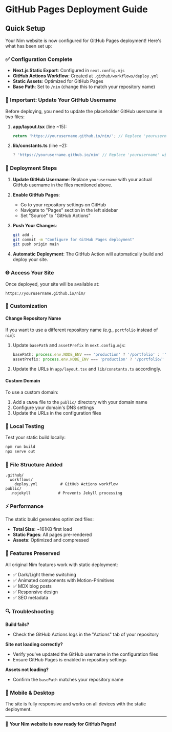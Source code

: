 # GitHub Pages Deployment Guide

## Quick Setup

Your Nim website is now configured for GitHub Pages deployment! Here's what has been set up:

### ✅ Configuration Complete
- **Next.js Static Export**: Configured in `next.config.mjs`
- **GitHub Actions Workflow**: Created at `.github/workflows/deploy.yml`
- **Static Assets**: Optimized for GitHub Pages
- **Base Path**: Set to `/nim` (change this to match your repository name)

### 📝 Important: Update Your GitHub Username

Before deploying, you need to update the placeholder GitHub username in two files:

1. **app/layout.tsx** (line ~15):
   ```typescript
   return 'https://yourusername.github.io/nim/'; // Replace 'yourusername' with your actual GitHub username
   ```

2. **lib/constants.ts** (line ~2):
   ```typescript
   ? 'https://yourusername.github.io/nim' // Replace 'yourusername' with your actual GitHub username
   ```

### 🚀 Deployment Steps

1. **Update GitHub Username**: Replace `yourusername` with your actual GitHub username in the files mentioned above.

2. **Enable GitHub Pages**:
   - Go to your repository settings on GitHub
   - Navigate to "Pages" section in the left sidebar
   - Set "Source" to "GitHub Actions"

3. **Push Your Changes**:
   ```bash
   git add .
   git commit -m "Configure for GitHub Pages deployment"
   git push origin main
   ```

4. **Automatic Deployment**: The GitHub Action will automatically build and deploy your site.

### 🌐 Access Your Site

Once deployed, your site will be available at:
```
https://yourusername.github.io/nim/
```

### 🔧 Customization

#### Change Repository Name
If you want to use a different repository name (e.g., `portfolio` instead of `nim`):

1. Update `basePath` and `assetPrefix` in `next.config.mjs`:
   ```javascript
   basePath: process.env.NODE_ENV === 'production' ? '/portfolio' : '',
   assetPrefix: process.env.NODE_ENV === 'production' ? '/portfolio/' : '',
   ```

2. Update the URLs in `app/layout.tsx` and `lib/constants.ts` accordingly.

#### Custom Domain
To use a custom domain:
1. Add a `CNAME` file to the `public/` directory with your domain name
2. Configure your domain's DNS settings
3. Update the URLs in the configuration files

### 🧪 Local Testing

Test your static build locally:
```bash
npm run build
npx serve out
```

### 📁 File Structure Added

```
.github/
  workflows/
    deploy.yml          # GitHub Actions workflow
public/
  .nojekyll            # Prevents Jekyll processing
```

### ⚡ Performance

The static build generates optimized files:
- **Total Size**: ~161KB first load
- **Static Pages**: All pages pre-rendered
- **Assets**: Optimized and compressed

### 🎨 Features Preserved

All original Nim features work with static deployment:
- ✅ Dark/Light theme switching
- ✅ Animated components with Motion-Primitives
- ✅ MDX blog posts
- ✅ Responsive design
- ✅ SEO metadata

### 🔍 Troubleshooting

**Build fails?**
- Check the GitHub Actions logs in the "Actions" tab of your repository

**Site not loading correctly?**
- Verify you've updated the GitHub username in the configuration files
- Ensure GitHub Pages is enabled in repository settings

**Assets not loading?**
- Confirm the `basePath` matches your repository name

### 📱 Mobile & Desktop

The site is fully responsive and works on all devices with the static deployment.

---

🎉 **Your Nim website is now ready for GitHub Pages!**
